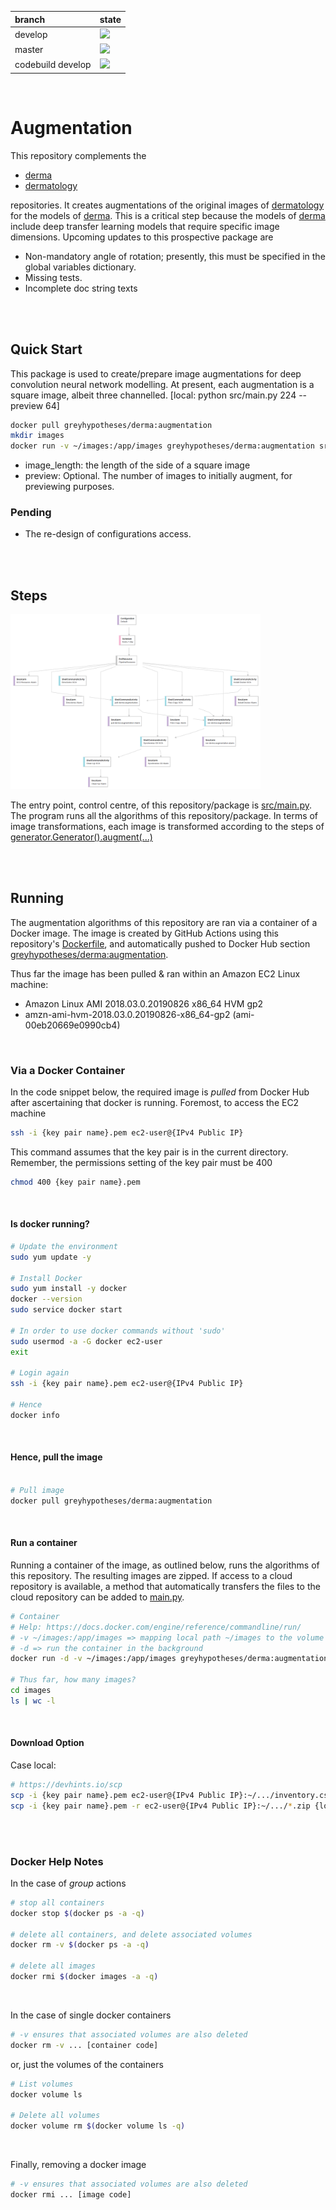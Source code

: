 branch|state
:---|:---
develop|![](https://github.com/greyhypotheses/augmentation/workflows/Derma%20Python%20Package/badge.svg?branch=develop)
master|![](https://github.com/greyhypotheses/augmentation/workflows/Derma%20Python%20Package/badge.svg?branch=master)
codebuild develop|![](https://codebuild.us-east-1.amazonaws.com/badges?uuid=eyJlbmNyeXB0ZWREYXRhIjoiSld3ZGI1SGhGeVd5azUzV1pwL0EyYkdYdUxSNjJlU3dhQWppL3RrM0FpL0EwWEs3YVNPV1R1UDhseXNFYjBEdFFiQVZlVVVMSUg1NWFZcmRRZkIxcHFvPSIsIml2UGFyYW1ldGVyU3BlYyI6InVXZWpVcytsSytkOVlqNUkiLCJtYXRlcmlhbFNldFNlcmlhbCI6MX0%3D&branch=develop)

<br>

# Augmentation

This repository complements the

* [derma](https://github.com/greyhypotheses/derma)
* [dermatology](https://github.com/greyhypotheses/dermatology)

repositories. It creates augmentations of the original images of [dermatology](https://github.com/greyhypotheses/dermatology) for the models of [derma](https://github.com/greyhypotheses/derma).  This is a critical step because the models of [derma](https://github.com/greyhypotheses/derma) include deep transfer learning models that require specific image dimensions.  Upcoming updates to this prospective package are

* Non-mandatory angle of rotation; presently, this must be specified in the global variables dictionary.
* Missing tests.
* Incomplete doc string texts

<br>
<br>

## Quick Start

This package is used to create/prepare image augmentations for deep convolution neural network modelling.   At present, each augmentation is a square image, albeit three channelled.  [local: python src/main.py 224 --preview 64]

```bash
docker pull greyhypotheses/derma:augmentation
mkdir images
docker run -v ~/images:/app/images greyhypotheses/derma:augmentation src/main.py {image_length} --preview {preview}
```

* image_length: the length of the side of a square image
* preview: Optional.  The number of images to initially augment,  for previewing purposes.

### Pending
 * The re-design of configurations access.  

<br>
<br>

## Steps

<img src="docs/regular.png" width="400" style="float:middle;">

The entry point, control centre, of this repository/package is [src/main.py](./src/main.py).  The program runs all the algorithms of this repository/package.  In terms of image transformations, each image is transformed according to the steps of [generator.Generator().augment(...)](./src/data/generator.py)

<br>
<br>

## Running

The augmentation algorithms of this repository are ran via a container of a Docker image.  The image is created by GitHub Actions using this repository's [Dockerfile](./Dockerfile), and automatically pushed to Docker Hub section [greyhypotheses/derma:augmentation](https://hub.docker.com/r/greyhypotheses/derma/tags).

Thus far the image has been pulled & ran within an Amazon EC2 Linux machine:
  * Amazon Linux AMI 2018.03.0.20190826 x86_64 HVM gp2
  * amzn-ami-hvm-2018.03.0.20190826-x86_64-gp2 (ami-00eb20669e0990cb4)

<br>

### Via a Docker Container

In the code snippet below, the required image is *pulled* from Docker Hub after ascertaining that docker is running.  Foremost, to access the EC2 machine

```bash
ssh -i {key pair name}.pem ec2-user@{IPv4 Public IP}
```

This command assumes that the key pair is in the current directory.  Remember, the permissions setting of the key pair must be 400

```bash
chmod 400 {key pair name}.pem
```
<br>

#### Is docker running?

```bash
# Update the environment
sudo yum update -y

# Install Docker
sudo yum install -y docker
docker --version
sudo service docker start

# In order to use docker commands without 'sudo'
sudo usermod -a -G docker ec2-user
exit

# Login again
ssh -i {key pair name}.pem ec2-user@{IPv4 Public IP}

# Hence
docker info

```

<br>

#### Hence, pull the image

```bash

# Pull image
docker pull greyhypotheses/derma:augmentation

```

<br>

#### Run a container

Running a container of the image, as outlined below, runs the algorithms of this repository.  The resulting images are zipped.  If access to a cloud repository is available, a method that automatically transfers the files to the cloud repository can be added to [main.py](./src/main.py).

```bash
# Container
# Help: https://docs.docker.com/engine/reference/commandline/run/
# -v ~/images:/app/images => mapping local path ~/images to the volume of the container, i.e., /app/images
# -d => run the container in the background
docker run -d -v ~/images:/app/images greyhypotheses/derma:augmentation {image_length} --preview {preview}

# Thus far, how many images?
cd images
ls | wc -l
```

<br>

#### Download Option

Case local:

```bash
# https://devhints.io/scp
scp -i {key pair name}.pem ec2-user@{IPv4 Public IP}:~/.../inventory.csv {local directory}
scp -i {key pair name}.pem -r ec2-user@{IPv4 Public IP}:~/.../*.zip {local directory}
```

<br>
<br>

### Docker Help Notes

In the case of *group* actions

```bash
# stop all containers
docker stop $(docker ps -a -q)

# delete all containers, and delete associated volumes
docker rm -v $(docker ps -a -q)

# delete all images
docker rmi $(docker images -a -q)
```
<br>

In the case of single docker containers

```bash
# -v ensures that associated volumes are also deleted
docker rm -v ... [container code]
```

or, just the volumes of the containers

```bash
# List volumes
docker volume ls

# Delete all volumes
docker volume rm $(docker volume ls -q)
```

<br>

Finally, removing a docker image

```bash
# -v ensures that associated volumes are also deleted
docker rmi ... [image code]
```

